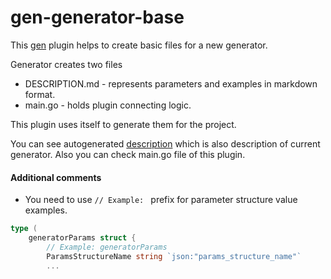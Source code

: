 # gen-generator-base

This [gen](https://github.com/cv21/gen) plugin helps to create basic files for a new generator.

Generator creates two files
- DESCRIPTION.md - represents parameters and examples in markdown format.
- main.go - holds plugin connecting logic.

This plugin uses itself to generate them for the project.

You can see autogenerated [description](DESCRIPTION.md) which is also description of current generator.
Also you can check main.go file of this plugin.

#### Additional comments

- You need to use `// Example: ` prefix for parameter structure value examples.

```go
type (
	generatorParams struct {
		// Example: generatorParams
		ParamsStructureName string `json:"params_structure_name"`
		...
```
